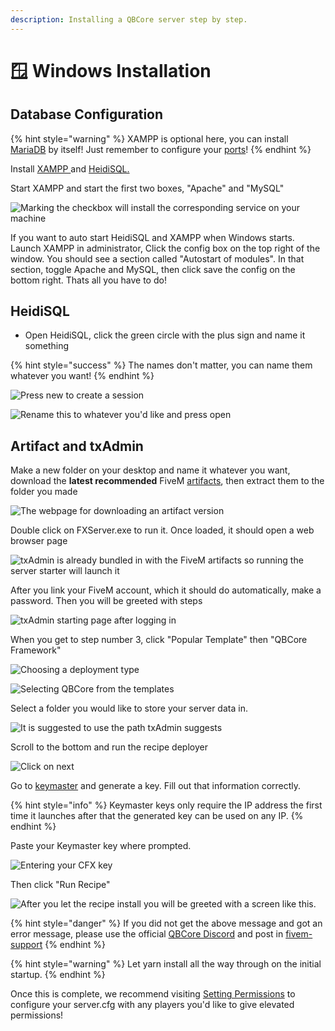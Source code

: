 ```yaml
---
description: Installing a QBCore server step by step.
---
```


# 🪟 Windows Installation

## Database Configuration

{% hint style="warning" %}
XAMPP is optional here, you can install [MariaDB](https://native-network.net/downloads/download/895/) by itself! Just remember to configure your [ports](https://zap-hosting.com/guides/docs/en/vserver_windows_port/)!
{% endhint %}

Install [XAMPP ](https://www.apachefriends.org/download.html)and [HeidiSQL.](https://www.heidisql.com/download.php)

Start XAMPP and start the first two boxes, "Apache" and "MySQL"

![Marking the checkbox will install the corresponding service on your machine](../.gitbook/assets/zFwKbxO.png)

If you want to auto start HeidiSQL and XAMPP when Windows starts. Launch XAMPP in administrator, Click the config box on the top right of the window. You should see a section called "Autostart of modules". In that section, toggle Apache and MySQL, then click save the config on the bottom right. Thats all you have to do!

## HeidiSQL

-   Open HeidiSQL, click the green circle with the plus sign and name it something

{% hint style="success" %}
The names don't matter, you can name them whatever you want!
{% endhint %}

![Press new to create a session](https://i.imgur.com/gMahSUE.png)

![Rename this to whatever you'd like and press open](https://i.imgur.com/IOmBame.png)

## Artifact and txAdmin

Make a new folder on your desktop and name it whatever you want, download the **latest recommended** FiveM [artifacts](https://runtime.fivem.net/artifacts/fivem/build_server_windows/master/), then extract them to the folder you made

![The webpage for downloading an artifact version](https://i.imgur.com/XxSPtRk.png)

Double click on FXServer.exe to run it. Once loaded, it should open a web browser page

![txAdmin is already bundled in with the FiveM artifacts so running the server starter will launch it](https://i.imgur.com/ZVOCx11.png)

After you link your FiveM account, which it should do automatically, make a password. Then you will be greeted with steps

![txAdmin starting page after logging in](https://i.imgur.com/TdgvshI.png)

When you get to step number 3, click "Popular Template" then "QBCore Framework"

![Choosing a deployment type](https://i.imgur.com/pexfo3C.png)

![Selecting QBCore from the templates](https://i.imgur.com/VN1xRo8.png)

Select a folder you would like to store your server data in.

![It is suggested to use the path txAdmin suggests](https://i.imgur.com/tyRX3I3.png)

Scroll to the bottom and run the recipe deployer

![Click on next](https://i.imgur.com/n2QKiOS.png)

Go to [keymaster](https://keymaster.fivem.net/) and generate a key. Fill out that information correctly.

{% hint style="info" %}
Keymaster keys only require the IP address the first time it launches after that the generated key can be used on any IP.
{% endhint %}

Paste your Keymaster key where prompted.

![Entering your CFX key](https://i.imgur.com/uNgCHnv.png)

Then click "Run Recipe"

![After you let the recipe install you will be greeted with a screen like this.](https://i.imgur.com/MZyiPmg.png)

{% hint style="danger" %}
If you did not get the above message and got an error message, please use the official [QBCore Discord](https://discord.gg/qbcore) and post in [fivem-support](https://discord.com/channels/831626422232678481/1006299568314527895)
{% endhint %}

{% hint style="warning" %}
Let yarn install all the way through on the initial startup.
{% endhint %}

Once this is complete, we recommend visiting [Setting Permissions](setting-permissions.md "mention") to configure your server.cfg with any players you'd like to give elevated permissions!
